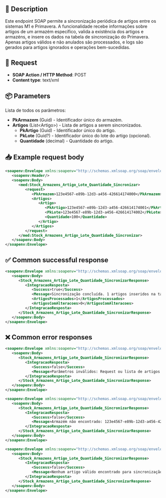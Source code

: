 ## 🧾 Description
Este endpoint SOAP permite a sincronização periódica de artigos entre os sistemas M1 e Primavera. A funcionalidade recebe informações sobre artigos de um armazém específico, valida a existência dos artigos e armazéns, e insere os dados na tabela de sincronização do Primavera. Apenas artigos válidos e não anulados são processados, e logs são gerados para artigos ignorados e operações bem-sucedidas.

## 📡 Request
- **SOAP Action / HTTP Method**: POST
- **Content type**: text/xml

## 📦 Parameters
Lista de todos os parâmetros:
- **PkArmazem** (Guid) - Identificador único do armazém.
- **Artigos** (List\<Artigo\>) - Lista de artigos a serem sincronizados.
  - **PkArtigo** (Guid) - Identificador único do artigo.
  - **PkLote** (Guid?) - Identificador único do lote do artigo (opcional).
  - **Quantidade** (decimal) - Quantidade do artigo.

## 📥 Example request body
```xml
<soapenv:Envelope xmlns:soapenv="http://schemas.xmlsoap.org/soap/envelope/" xmlns:med="http://medicineone.net/">
   <soapenv:Header/>
   <soapenv:Body>
      <med:Stock_Armazens_Artigo_Lote_Quantidade_Sincronizar>
         <request>
            <PkArmazem>123e4567-e89b-12d3-a456-426614174000</PkArmazem>
            <Artigos>
               <Artigo>
                  <PkArtigo>123e4567-e89b-12d3-a456-426614174001</PkArtigo>
                  <PkLote>123e4567-e89b-12d3-a456-426614174002</PkLote>
                  <Quantidade>100</Quantidade>
               </Artigo>
            </Artigos>
         </request>
      </med:Stock_Armazens_Artigo_Lote_Quantidade_Sincronizar>
   </soapenv:Body>
</soapenv:Envelope>
```

## ✅ Common successful response
```xml
<soapenv:Envelope xmlns:soapenv="http://schemas.xmlsoap.org/soap/envelope/">
   <soapenv:Body>
      <Stock_Armazens_Artigo_Lote_Quantidade_SincronizarResponse>
         <IntegracaoResposta>
            <Success>true</Success>
            <Message>Sincronização concluída. 1 artigos inseridos na tabela de sincronização.</Message>
            <ArtigosProcessados>1</ArtigosProcessados>
            <ArtigosComAlteracoes>0</ArtigosComAlteracoes>
         </IntegracaoResposta>
      </Stock_Armazens_Artigo_Lote_Quantidade_SincronizarResponse>
   </soapenv:Body>
</soapenv:Envelope>
```

## ❌ Common error responses
```xml
<soapenv:Envelope xmlns:soapenv="http://schemas.xmlsoap.org/soap/envelope/">
   <soapenv:Body>
      <Stock_Armazens_Artigo_Lote_Quantidade_SincronizarResponse>
         <IntegracaoResposta>
            <Success>false</Success>
            <Message>Parâmetros inválidos: Request ou lista de artigos é nula/vazia.</Message>
         </IntegracaoResposta>
      </Stock_Armazens_Artigo_Lote_Quantidade_SincronizarResponse>
   </soapenv:Body>
</soapenv:Envelope>
```

```xml
<soapenv:Envelope xmlns:soapenv="http://schemas.xmlsoap.org/soap/envelope/">
   <soapenv:Body>
      <Stock_Armazens_Artigo_Lote_Quantidade_SincronizarResponse>
         <IntegracaoResposta>
            <Success>false</Success>
            <Message>Armazém não encontrado: 123e4567-e89b-12d3-a456-426614174000</Message>
         </IntegracaoResposta>
      </Stock_Armazens_Artigo_Lote_Quantidade_SincronizarResponse>
   </soapenv:Body>
</soapenv:Envelope>
```

```xml
<soapenv:Envelope xmlns:soapenv="http://schemas.xmlsoap.org/soap/envelope/">
   <soapenv:Body>
      <Stock_Armazens_Artigo_Lote_Quantidade_SincronizarResponse>
         <IntegracaoResposta>
            <Success>false</Success>
            <Message>Nenhum artigo válido encontrado para sincronização.</Message>
         </IntegracaoResposta>
      </Stock_Armazens_Artigo_Lote_Quantidade_SincronizarResponse>
   </soapenv:Body>
</soapenv:Envelope>
```